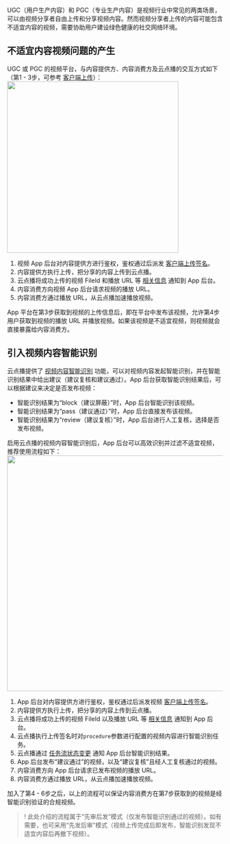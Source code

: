 UGC（用户生产内容）和 PGC（专业生产内容）是视频行业中常见的两类场景，可以由视频分享者自由上传和分享视频内容。然而视频分享者上传的内容可能包含不适宜内容的视频，需要协助用户建设绿色健康的社交网络环境。

## 不适宜内容视频问题的产生

UGC 或 PGC 的视频平台，与内容提供方、内容消费方及云点播的交互方式如下（第1 - 3步，可参考 [客户端上传](https://cloud.tencent.com/document/product/266/9219)）：
<img src="https://main.qcloudimg.com/raw/1583662375b390c774d1298e41cda9fd.png" width="400">
1. 视频 App 后台对内容提供方进行鉴权，鉴权通过后派发 [客户端上传签名](https://cloud.tencent.com/document/product/266/9221)。
2. 内容提供方执行上传，把分享的内容上传到云点播。
3. 云点播将成功上传的视频 FileId 和播放 URL 等 [相关信息](https://cloud.tencent.com/document/product/266/7830) 通知到 App 后台。
4. 内容消费方向视频 App 后台请求视频的播放 URL。
5. 内容消费方通过播放 URL，从云点播加速播放视频。

App 平台在第3步获取到视频的上传信息后，即在平台中发布该视频，允许第4步用户获取到视频的播放 URL 并播放视频。如果该视频是不适宜视频，则视频就会直接暴露给内容消费方。

## 引入视频内容智能识别
云点播提供了 [视频内容智能识别](https://cloud.tencent.com/document/product/266/33498) 功能，可以对视频内容发起智能识别，并在智能识别结果中给出建议（建议复核和建议通过）。App 后台获取智能识别结果后，可以根据建议来决定是否发布视频：
* 智能识别结果为“block（建议屏蔽）”时，App 后台智能识别该视频。
* 智能识别结果为“pass（建议通过）”时，App 后台直接发布该视频。
* 智能识别结果为“review（建议复核）”时，App 后台进行人工复核，选择是否发布视频。

启用云点播的视频内容智能识别后，App 后台可以高效识别并过滤不适宜视频，推荐使用流程如下：
<img src="https://main.qcloudimg.com/raw/3696b553b4d21a221e83cd537d7df8f2.png" width="550">

1. App 后台对内容提供方进行鉴权，鉴权通过后派发视频 [客户端上传签名](https://cloud.tencent.com/document/product/266/9221)。
2. 内容提供方执行上传，把分享的内容上传到云点播。
3. 云点播将成功上传的视频 FileId 以及播放 URL 等 [相关信息](https://cloud.tencent.com/document/product/266/7830) 通知到 App 后台。
4. 云点播执行上传签名时对`procedure`参数进行配置的视频内容进行智能识别任务。
5. 云点播通过 [任务流状态变更](https://cloud.tencent.com/document/product/266/9636) 通知 App 后台智能识别结果。
6. App 后台发布“建议通过”的视频，以及“建议复核”且经人工复核通过的视频。
7. 内容消费方向 App 后台请求已发布视频的播放 URL。
8. 内容消费方通过播放 URL，从云点播加速播放视频。

加入了第4 - 6步之后，以上的流程可以保证内容消费方在第7步获取到的视频是经智能识别验证的合规视频。

>! 此处介绍的流程属于“先审后发”模式（仅发布智能识别通过的视频）。如有需要，也可采用“先发后审”模式（视频上传完成后即发布，智能识别发现不适宜内容后再撤下视频）。



